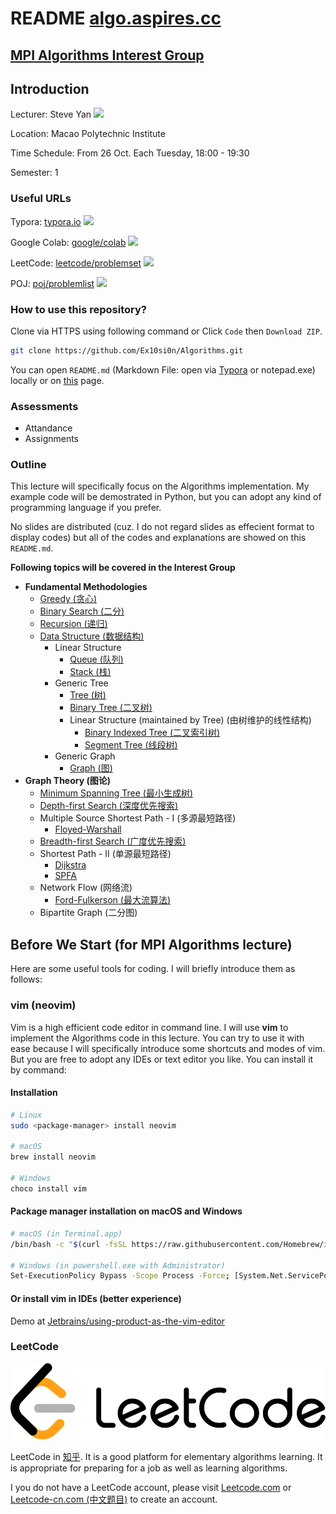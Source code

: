 # README [algo.aspires.cc](algo.aspires.cc)

## [MPI Algorithms Interest Group](algo.aspires.cc)

## Introduction

Lecturer: Steve Yan [![](https://img.shields.io/badge/Web-aspires.cc-blue)](https://www.aspires.cc)

Location: Macao Polytechnic Institute

Time Schedule: From 26 Oct. Each Tuesday, 18:00 - 19:30

Semester: 1

### Useful URLs

Typora: [typora.io](https://typora.io) ![](https://img.shields.io/badge/Web-.md-red)

Google Colab: [google/colab](https://colab.research.google.com) ![](https://img.shields.io/badge/Web-Python-green)

LeetCode: [leetcode/problemset](https://leetcode.com/problemset/all/) ![](https://img.shields.io/badge/Web-OJ-blue)

POJ: [poj/problemlist](http://poj.org/problemlist) ![](https://img.shields.io/badge/Web-OJ-blue)

### How to use this repository?

Clone via HTTPS using following command or Click `Code` then `Download ZIP`.

```bash
git clone https://github.com/Ex10si0n/Algorithms.git
```

You can open `README.md` (Markdown File: open via [Typora](https://typora.io) or notepad.exe) locally or on [this](https://github.com/Ex10si0n/Algorithms) page.

### Assessments

* Attandance
* Assignments

### Outline

This lecture will specifically focus on the Algorithms implementation. My example code will be demostrated in Python, but you can adopt any kind of programming language if you prefer.

No slides are distributed (cuz. I do not regard slides as effecient format to display codes) but all of the codes and explanations are showed on this `README.md`.

**Following topics will be covered in the Interest Group**

* **Fundamental Methodologies**
  * [Greedy (贪心)](Ch1-Fundamental.md#greedy)
  * [Binary Search (二分)](Ch1-Fundamental.md#binary-search)
  * [Recursion (递归)](Ch1-Fundamental.md#recursion)
  * [Data Structure (数据结构)](Ch1-Fundamental.md#data-structure)
    * Linear Structure
      * [Queue (队列)](Ch1-Fundamental.md#queue)
      * [Stack (栈)](Ch1-Fundamental.md#stack)
    * Generic Tree
      * [Tree (树)](Ch1-Fundamental.md#tree)
      * [Binary Tree (二叉树)](Ch1-Fundamental.md#binary-tree)
      * Linear Structure (maintained by Tree) (由树维护的线性结构)
        * [Binary Indexed Tree (二叉索引树)](Ch1-Fundamental.md#binary-indexed-tree)
        * [Segment Tree (线段树)](Ch1-Fundamental.md#segment-tree)
    * Generic Graph
      * [Graph (图)](Ch1-Fundamental.md#graph)
* **Graph Theory (图论)**
  * [Minimum Spanning Tree (最小生成树)](Ch2-Graph-Theory.md#minimum-spanning-tree)
  * [Depth-first Search (深度优先搜索)](Ch2-Graph-Theory.md#depth-first-search)
  * Multiple Source Shortest Path - I (多源最短路径)
    * [Floyed-Warshall](Ch2-Graph-Theory.md#floyed-warshall)
  * [Breadth-first Search (广度优先搜索)](Ch2-Graph-Theory.md#breadth-first-search)
  * Shortest Path - II (单源最短路径)
    * [Dijkstra](Ch2-Graph-Theory.md#dijkstra)
    * [SPFA](Ch2-Graph-Theory.md#spfa)
  * Network Flow (网络流)
    * [Ford-Fulkerson (最大流算法)](./#ford-fulkerson)
  * Bipartite Graph (二分图)

## Before We Start (for MPI Algorithms lecture)

Here are some useful tools for coding. I will briefly introduce them as follows:

### vim (neovim)

Vim is a high efficient code editor in command line. I will use **vim** to implement the Algorithms code in this lecture. You can try to use it with ease because I will specifically introduce some shortcuts and modes of vim. But you are free to adopt any IDEs or text editor you like. You can install it by command:

#### Installation

```bash
# Linux
sudo <package-manager> install neovim

# macOS
brew install neovim

# Windows
choco install vim
```

#### Package manager installation on macOS and Windows

```bash
# macOS (in Terminal.app)
/bin/bash -c "$(curl -fsSL https://raw.githubusercontent.com/Homebrew/install/HEAD/install.sh)"

# Windows (in powershell.exe with Administrator)
Set-ExecutionPolicy Bypass -Scope Process -Force; [System.Net.ServicePointManager]::SecurityProtocol = [System.Net.ServicePointManager]::SecurityProtocol -bor 3072; iex ((New-Object System.Net.WebClient).DownloadString('https://community.chocolatey.org/install.ps1'))
```

#### Or install vim in IDEs (better experience)

Demo at [Jetbrains/using-product-as-the-vim-editor](https://www.jetbrains.com/help/pycharm/using-product-as-the-vim-editor.html)

### LeetCode

![](assets/logo-dark.e99485d9b.svg)

LeetCode in [知乎](https://www.zhihu.com/topic/19925162/hot). It is a good platform for elementary algorithms learning. It is appropriate for preparing for a job as well as learning algorithms.

I you do not have a LeetCode account, please visit [Leetcode.com](https://www.leetcode.com) or [Leetcode-cn.com (中文题目)](https://leetcode-cn.com) to create an account.
